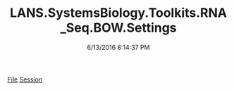 ﻿---
title: LANS.SystemsBiology.Toolkits.RNA_Seq.BOW.Settings
date: 6/13/2016 8:14:37 PM
---

[File](T-LANS.SystemsBiology.Toolkits.RNA_Seq.BOW.Settings.File.html)
[Session](T-LANS.SystemsBiology.Toolkits.RNA_Seq.BOW.Settings.Session.html)
